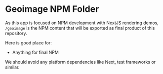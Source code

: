# Geoimage NPM Folder
As this app is focused on NPM development with NextJS rendering demos, `/geoimage` is the NPM content that will be exported as final product of this repository.

Here is good place for:
- Anything for final NPM

We should avoid any platform dependencies like Next, test frameworks or similar.